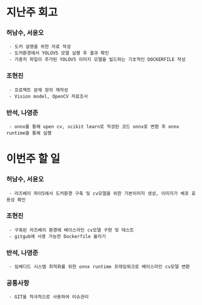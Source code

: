 # 지난주 회고
   ### 허남수, 서윤오
     - 도커 설명을 위한 자료 작성
     - 도커환경에서 YOLOV5 모델 실행 후 결과 확인
     - 가중치 파일이 추가된 YOLOV5 이미지 모델을 빌드하는 기초적인 DOCKERFILE 작성
   ### 조현진
     - 프로젝트 문제 정의 재작성
     - Vision model, OpenCV 자료조사
     
   ### 반석, 나영준
     - onnx를 통해 open cv, scikit learn로 작성된 코드 onnx로 변환 후 onnx runtime을 통해 실행

 
 # 이번주 할 일
   ### 허남수, 서윤오
     - 라즈베리 파이5에서 도커환경 구축 및 cv모델을 위한 기본이미지 생성, 이미지가 베포 효용성 확인
        
   ### 조현진
     - 구축된 라즈베리 환경에 베이스라인 cv모델 구현 및 테스트
     - gitgub에 사용 가능한 Dockerfile 올리기
        
   ### 반석, 나영준 
     - 임베디드 시스템 최적화를 위한 onnx runtime 프레임워크로 베이스라인 cv모델 변환

   ### 공통사항
     - GIT을 적극적으로 사용하여 이슈관리
